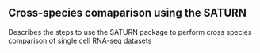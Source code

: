## Cross-species comaparison using the SATURN
Describes the steps to use the SATURN package to perform cross species comparison of single cell RNA-seq datasets
